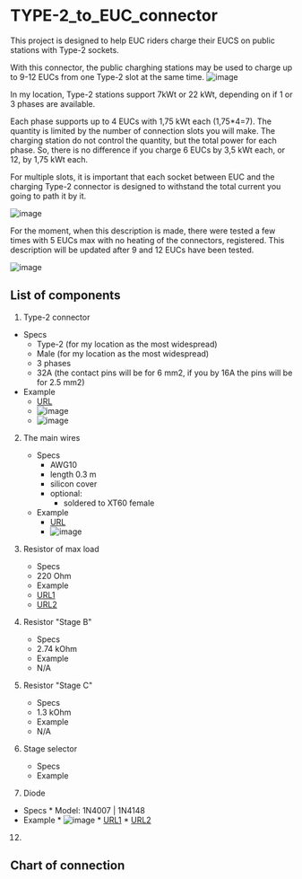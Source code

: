 # TYPE-2_to_EUC_connector

This project is designed to help EUC riders charge their EUCS on public stations with Type-2 sockets.

With this connector, the public charghing stations may be used to charge up to 9-12 EUCs from one Type-2 slot at the same time.
![image](https://github.com/user-attachments/assets/29569a1c-80a8-4b43-9e5a-b522e3135be4)

In my location, Type-2 stations support 7kWt or 22 kWt, depending on if 1 or 3 phases are available.

Each phase supports up to 4 EUCs with 1,75 kWt each (1,75*4=7). The quantity is limited by the number of connection slots you will make. The charging station do not control the quantity, but the total power for each phase. So, there is no difference if you charge 6 EUCs by 3,5 kWt each, or 12, by 1,75 kWt each.

For multiple slots, it is important that each socket between EUC and the charging Type-2 connector is designed to withstand the total current you going to path it by it. 

![image](https://github.com/user-attachments/assets/a3609b37-7de3-4c97-8f92-d3f9c73f5162)

For the moment, when this description is made, there were tested a few times with 5 EUCs max with no heating of the connectors, registered. This description will be updated after 9 and 12 EUCs have been tested.

![image](https://github.com/user-attachments/assets/9d256e85-899c-489f-bc3d-43122fa341ab)

## List of components

1. Type-2 connector
  * Specs
    * Type-2 (for my location as the most widespread)
    * Male (for my location as the most widespread)
    * 3 phases
    * 32A (the contact pins will be for 6 mm2, if you by 16A the pins will be for 2.5 mm2)
  * Example
    * [URL]([url](https://a.aliexpress.com/_ExlY7cO))
    * ![image](https://github.com/user-attachments/assets/3b6ad6c7-9cfe-4858-a460-cb37da181c0e)
    * ![image](https://github.com/user-attachments/assets/9fff3809-4be0-449d-bb1c-9b77d4ef7690)


2. The main wires
   * Specs
     * AWG10
     * length 0.3 m
     * silicon cover
     * optional:
       * soldered to XT60 female
   * Example
     * [URL]([url](https://a.aliexpress.com/_EItfFi2))
     * ![image](https://github.com/user-attachments/assets/e383f741-4dc6-4243-bb04-241e92cca410)
       
3. Resistor of max load
   * Specs
    * 220 Ohm
   * Example
    * [URL1]([url](https://www.amazon.com/Projects-Resistors-Watt-Choose-Quantity/dp/B00CVZ3YOQ?th=1))
    * [URL2]([url](https://imrad.com.ua/ua/pr01-220r-5))
5. Resistor "Stage B"
   * Specs
    * 2.74 kOhm
   * Example
    * N/A
6. Resistor "Stage C"
   * Specs
    * 1.3 kOhm
   * Example
    * N/A
8. Stage selector
   * Specs
   * Example
10. Diode
   * Specs
    * Model: 1N4007 | 1N4148
   * Example
    * ![image](https://github.com/user-attachments/assets/78bd2980-33e5-48c7-b84b-67c248f8dc26)
    * [URL1]([url]([https://www.amazon.com/100-Pieces-1N4148-Switching-High-Speed)](https://www.amazon.com/100-Pieces-1N4148-Switching-High-Speed/dp/B079KJ91JZ/ref=sr_1_1?crid=7F9UXVJ4DBIO&dib=eyJ2IjoiMSJ9.1fnBlHWpSlTm7_T4nDJkQv_NWIJQDI89MPpRfQYeTIiKv4OvbmI5dljzklTpVQpzuI0DAoESTevvvxKZk0rpTG7jQBYhCjfzbWCTBGfaUy8a5O_R6LSPBDWV5CCtu7OQNWB3hMRpkvqIusB72r23ekudy67zR2m73EXJ5d1JzK0RSkX2PQIhMhDt_OcGobMCwDvrGdGlJi54i3c5-3mOGwITGlySYKT08Fd-ZW8Pca4.TbQVs0YZR2Zqdf1HlXCcKtWoaJtlqMhw3HOXsPd55Y8&dib_tag=se&keywords=1n4148&qid=1745347427&sprefix=1N4148%2Caps%2C471&sr=8-1))
    * [URL2]([url](https://imrad.com.ua/ua/1n4148-1-1-437993))

12. 

## Chart of connection


